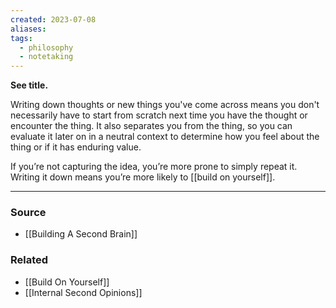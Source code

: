```yaml
---
created: 2023-07-08
aliases: 
tags:
  - philosophy
  - notetaking
---
```

**See title.**

Writing down thoughts or new things you've come across means you don't necessarily have to start from scratch next time you have the thought or encounter the thing. It also separates you from the thing, so you can evaluate it later on in a neutral context to determine how you feel about the thing or if it has enduring value.

If you’re not capturing the idea, you’re more prone to simply repeat it. Writing it down means you’re more likely to [[build on yourself]].

****
### Source
- [[Building A Second Brain]]

### Related
- [[Build On Yourself]] 
- [[Internal Second Opinions]]